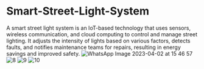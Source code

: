 # Smart-Street-Light-System
A smart street light system is an IoT-based technology that uses sensors, wireless communication, and cloud computing to control and manage street lighting. It adjusts the intensity of lights based on various factors, detects faults, and notifies maintenance teams for repairs, resulting in energy savings and improved safety.
![WhatsApp Image 2023-04-02 at 15 46 57](https://github.com/Mahaveermandloi/Smart-Street-Light-System/assets/132800572/cdd9479c-336f-434c-a76d-ab7886a5e2ba)
![8](https://github.com/Mahaveermandloi/Smart-Street-Light-System/assets/132800572/6b0044da-e40d-45f5-b327-97804f06d32a)
![9](https://github.com/Mahaveermandloi/Smart-Street-Light-System/assets/132800572/9846365d-7115-4e3f-8aab-83bc089e72e9)
![10](https://github.com/Mahaveermandloi/Smart-Street-Light-System/assets/132800572/cc021bf1-04d1-4e1c-a6df-68785499286d)
